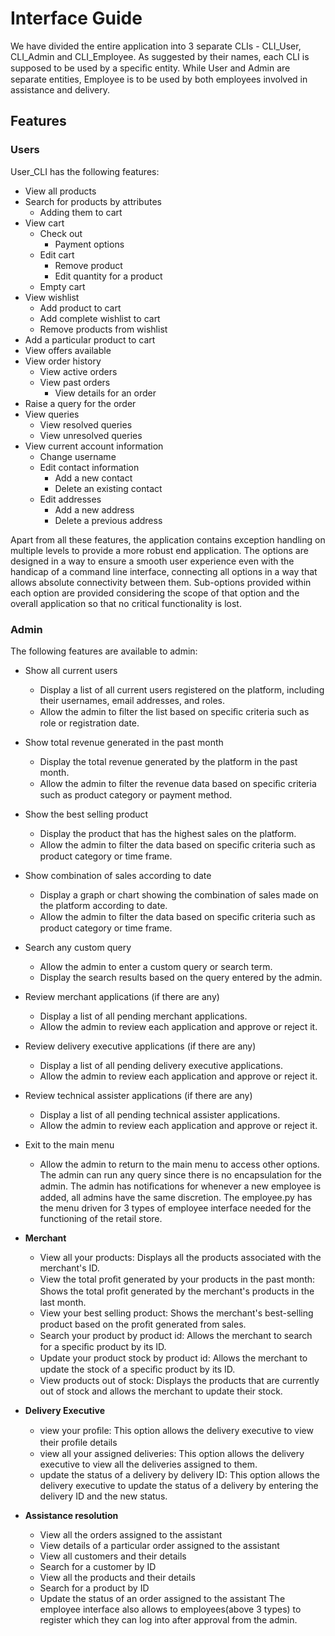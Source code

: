 # **Interface Guide**
We have divided the entire application into 3 separate CLIs - CLI_User, CLI_Admin and
CLI_Employee.
As suggested by their names, each CLI is supposed to be used by a speciﬁc entity.
While User and Admin are separate entities, Employee is to be used by both employees
involved in assistance and delivery.

## Features

### Users
User_CLI has the following features:
- View all products
- Search for products by attributes
    - Adding them to cart
- View cart
    - Check out
        - Payment options
    - Edit cart
        - Remove product
        - Edit quantity for a product
    - Empty cart
- View wishlist
    - Add product to cart
    - Add complete wishlist to cart
    - Remove products from wishlist
- Add a particular product to cart
- View offers available
- View order history
    - View active orders
    - View past orders
        - View details for an order
- Raise a query for the order
- View queries
    - View resolved queries
    - View unresolved queries
- View current account information
    - Change username
    - Edit contact information
        - Add a new contact
        - Delete an existing contact
    - Edit addresses
        - Add a new address
        - Delete a previous address

Apart from all these features, the application contains exception handling on multiple
levels to provide a more robust end application.
The options are designed in a way to ensure a smooth user experience even with the
handicap of a command line interface, connecting all options in a way that allows absolute
connectivity between them. Sub-options provided within each option are provided considering
the scope of that option and the overall application so that no critical functionality is lost.

### Admin
The following features are available to admin:
- Show all current users
    - Display a list of all current users registered on the platform, including their
usernames, email addresses, and roles.
    - Allow the admin to ﬁlter the list based on speciﬁc criteria such as role or registration
date.
- Show total revenue generated in the past month
    - Display the total revenue generated by the platform in the past month.
    - Allow the admin to ﬁlter the revenue data based on speciﬁc criteria such as product
category or payment method.
- Show the best selling product
    - Display the product that has the highest sales on the platform.
    - Allow the admin to ﬁlter the data based on speciﬁc criteria such as product category
or time frame.
- Show combination of sales according to date
    - Display a graph or chart showing the combination of sales made on the platform
according to date.
    - Allow the admin to ﬁlter the data based on speciﬁc criteria such as product category
or time frame.
- Search any custom query
    - Allow the admin to enter a custom query or search term.
    - Display the search results based on the query entered by the admin.
- Review merchant applications (if there are any)
    - Display a list of all pending merchant applications.
    - Allow the admin to review each application and approve or reject it.
- Review delivery executive applications (if there are any)
    - Display a list of all pending delivery executive applications.
    - Allow the admin to review each application and approve or reject it.
- Review technical assister applications (if there are any)
    - Display a list of all pending technical assister applications.
    - Allow the admin to review each application and approve or reject it.
- Exit to the main menu
    - Allow the admin to return to the main menu to access other options.
The admin can run any query since there is no encapsulation for the admin. The admin has
notiﬁcations for whenever a new employee is added, all admins have the same discretion.
The employee.py has the menu driven for 3 types of employee interface needed for the
functioning of the retail store.

- **Merchant**
    - View all your products: Displays all the products associated with the merchant's ID.
    - View the total proﬁt generated by your products in the past month: Shows the total proﬁt
generated by the merchant's products in the last month.
    - View your best selling product: Shows the merchant's best-selling product based on the
proﬁt generated from sales.
    - Search your product by product id: Allows the merchant to search for a speciﬁc product
by its ID.
    - Update your product stock by product id: Allows the merchant to update the stock of a
speciﬁc product by its ID.
    - View products out of stock: Displays the products that are currently out of stock and
allows the merchant to update their stock.
- **Delivery Executive**
    - view your proﬁle: This option allows the delivery executive to view their proﬁle details
    - view all your assigned deliveries: This option allows the delivery executive to view all the
deliveries assigned to them.
    - update the status of a delivery by delivery ID: This option allows the delivery executive to
update the status of a delivery by entering the delivery ID and the new status.
- **Assistance resolution**
    - View all the orders assigned to the assistant
    - View details of a particular order assigned to the assistant
    - View all customers and their details
    - Search for a customer by ID
    - View all the products and their details
    - Search for a product by ID
    - Update the status of an order assigned to the assistant
The employee interface also allows to employees(above 3 types) to register which they can log
into after approval from the admin.
